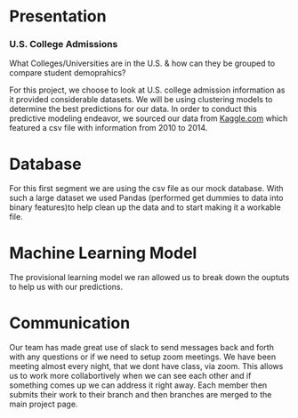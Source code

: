 # Presentation
### U.S. College Admissions

What Colleges/Universities are in the U.S. & how can they be grouped to compare student demoprahics?

For this project, we choose to look at U.S. college admission information as it provided considerable datasets. We will be using clustering models to determine the best predictions for our data. In order to conduct this predictive modeling endeavor, we sourced our data from [Kaggle.com](https://www.kaggle.com/datasets/samsonqian/college-admissions) which featured a csv file with information from 2010 to 2014.

# Database
For this first segment we are using the csv file as our mock database. With such a large dataset we used Pandas (performed get dummies to data into binary features)to help clean up the data and to start making it a workable file.

# Machine Learning Model
The provisional learning model we ran allowed us to break down the ouptuts to help us with our predictions.

# Communication
Our team has made great use of slack to send messages back and forth with any questions or if we need to setup zoom meetings. We have been meeting almost every night, that we dont have class, via zoom. This allows us to work more collabortively when we can see each other and if something comes up we can address it right away. Each member then submits their work to their branch and then branches are merged to the main project page.
